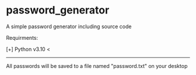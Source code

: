 # password_generator
A simple password generator including source code

Requirments:

[+] Python v3.10 <

-----------------------------------------------
All passwords will be saved to a file named "password.txt" on your desktop
